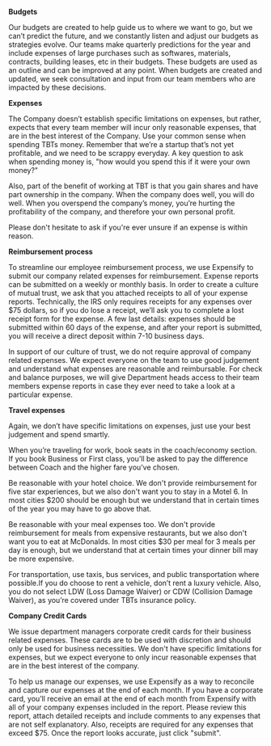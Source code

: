 **Budgets**

Our budgets are created to help guide us to where we want to go, but we can’t predict the future, and we constantly listen and adjust our budgets as strategies evolve. Our teams make quarterly predictions for the year and include expenses of large purchases such as softwares, materials, contracts, building leases, etc in their budgets. These budgets are used as an outline and can be improved at any point. When budgets are created and updated, we seek consultation and input from our team members who are impacted by these decisions.

**Expenses**

The Company doesn’t establish specific limitations on expenses, but rather, expects that every team member will incur only reasonable expenses, that are in the best interest of the Company. Use your common sense when spending TBTs money. Remember that we’re a startup that’s not yet profitable, and we need to be scrappy everyday. A key question to ask when spending money is, "how would you spend this if it were your own money?"

Also, part of the benefit of working at TBT is that you gain shares and have part ownership in the company. When the company does well, you will do well. When you overspend the company’s money, you’re hurting the profitability of the company, and therefore your own personal profit. 

Please don't hesitate to ask if you're ever unsure if an expense is within reason.

**Reimbursement process**

To streamline our employee reimbursement process, we use Expensify to submit our company related expenses for reimbursement. Expense reports can be submitted on a weekly or monthly basis. In order to create a culture of mutual trust, we ask that you attached receipts to all of your expense reports. Technically, the IRS only requires receipts for any expenses over $75 dollars, so if you do lose a receipt, we’ll ask you to complete a lost receipt form for the expense. A few last details: expenses should be submitted within 60 days of the expense, and after your report is submitted, you will receive a direct deposit within 7-10 business days.

In support of our culture of trust, we do not require approval of company related expenses. We expect everyone on the team to use good judgement and understand what expenses are reasonable and reimbursable. For check and balance purposes, we will give Department heads access to their team members expense reports in case they ever need to take a look at a particular expense. 

**Travel expenses**

Again, we don’t have specific limitations on expenses, just use your best judgement and spend smartly. 

When you’re traveling for work, book seats in the coach/economy section. If you book Business or First class, you’ll be asked to pay the difference between Coach and the higher fare you’ve chosen.

Be reasonable with your hotel choice. We don't provide reimbursement for five star experiences, but we also don't want you to stay in a Motel 6. In most cities $200 should be enough but we understand that in certain times of the year you may have to go above that.

Be reasonable with your meal expenses too. We don't provide reimbursement for meals from expensive restaurants, but we also don't want you to eat at McDonalds. In most cities $30 per meal for 3 meals per day is enough, but we understand that at certain times your dinner bill may be more expensive.  

For transportation, use taxis, bus services, and public transportation where possible.If you do choose to rent a vehicle, don’t rent a luxury vehicle. Also, you do not select LDW (Loss Damage Waiver) or CDW (Collision Damage Waiver), as you’re covered under TBTs insurance policy.

**Company Credit Cards**
 
We issue department managers corporate credit cards for their business related expenses. These cards are to be used with discretion and should only be used for business necessities. We don't have specific limitations for expenses, but we expect everyone to only incur reasonable expenses that are in the best interest of the company. 

To help us manage our expenses, we use Expensify as a way to reconcile and capture our expenses at the end of each month. If you have a corporate card, you’ll receive an email at the end of each month from Expensify with all of your company expenses included in the report. Please review this report, attach detailed receipts and include comments to any expenses that are not self explanatory. Also, receipts are required for any expenses that exceed $75. Once the report looks accurate, just click "submit".
